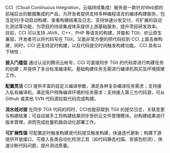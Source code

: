 CCI（Cloud Continuous Integration，云端持续集成）服务是一款针对Web部的前端后台的数据集成的产品，为开发者提供支持多种编程语言的编译构建服务，包含定时/手动启动构建、查看构建结果及日志、支持快速分发交付、可扩展的自动化测试等功能，为项目的持续集成体系提供上游基础服务，提升项目研发效率。
目前，CCI 可以支持 JAVA，C++、PHP 等语言的构建，并能和 TGit、织云原生兼容。开发者可以将代码写在 TGit，又能非常方便的把代码拉到 CCI 上面去做构建，同时，CCI 还支持定时构建，以及代码提交时间触发构建功能。 
CCI 具有以下特性： 

**接入门槛低**
通过认证的腾讯云帐号，CCI 可直接同步 TGit 的代码库进行构建任务的创建；并提供了多台标准编译机，基础构建任务无需进行编译机购买及环境搭建工作。

**配置灵活**
CCI 提供丰富的自定义编译参数，满足各种复杂编译任务需求；支持接入私有编译机，满足用户特殊编译环境的任务需求；支持接入第三方代码源，可从 Github 或其他 SVN 代码源拉取代码完成构建。

**流水线对接**
在同步 TGit 代码的同时，CCI也能获取到 TGit 的提交日志，关联变更与构建结果；可自动或手工将构建结果同步至织云文件管理模块，对构建结果进行版本管理，进而完成批量机器自动化部署工作。

**可扩展性强**
可配置定时触发构建或代码提交触发构建，快速迭代更新；构建下游提供开放接口，可接入各类自动化检测工具（如代码静态扫描、安装包检测），快速诊断代码问题，提升测试质量。
